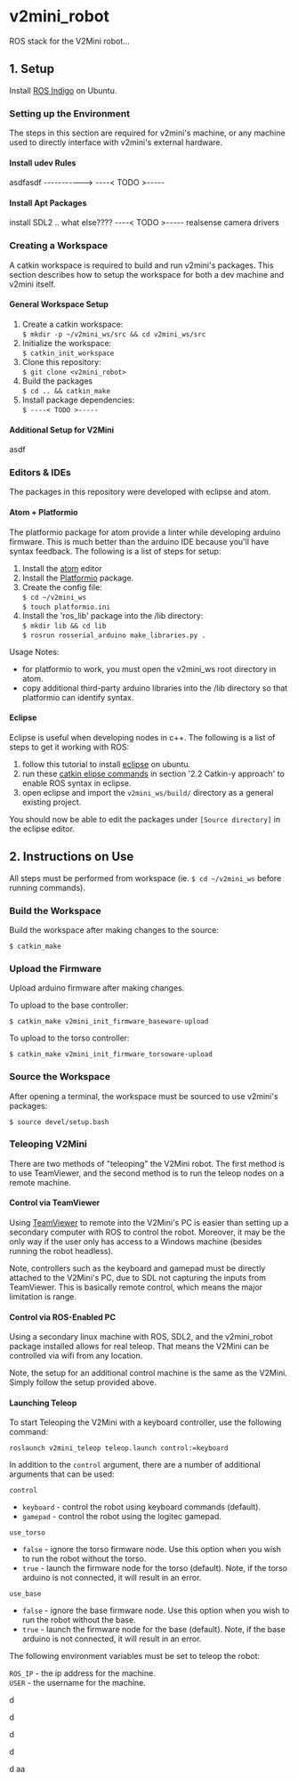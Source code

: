 # v2mini_robot

ROS stack for the V2Mini robot...

## 1. Setup

Install [ROS Indigo][ros-inst] on Ubuntu.

[ros-inst]:http://wiki.ros.org/indigo/Installation/Ubuntu

### Setting up the Environment

The steps in this section are required for v2mini's machine, or any machine used to directly interface with v2mini's external hardware.

#### Install udev Rules

asdfasdf ----------->  ----< TODO >-----

#### Install Apt Packages

install SDL2 .. what else????  ----< TODO >----- realsense camera drivers

### Creating a Workspace

A catkin workspace is required to build and run v2mini's packages. This section describes how to setup the workspace for both a dev machine and v2mini itself.

#### General Workspace Setup

1. Create a catkin workspace: </br>
    `$ mkdir -p ~/v2mini_ws/src && cd v2mini_ws/src` </br>
2. Initialize the workspace: </br>
    `$ catkin_init_workspace` </br>
3. Clone this repository: </br>
    `$ git clone <v2mini_robot>` </br>
4. Build the packages </br>
    `$ cd .. && catkin_make` </br>
5. Install package dependencies: </br>
    `$ ----< TODO >-----`


#### Additional Setup for V2Mini

asdf

### Editors & IDEs

The packages in this repository were developed with eclipse and atom.

#### Atom + Platformio

The platformio package for atom provide a linter while developing arduino firmware. This is much better than the arduino IDE because you'll have syntax feedback. The following is a list of steps for setup:   

1. Install the [atom][Atom] editor
2. Install the [Platformio][plat] package.
3. Create the config file: </br>
    `$ cd ~/v2mini_ws` </br>
    `$ touch platformio.ini` </br>
4. Install the 'ros_lib' package into the /lib directory: </br>
    `$ mkdir lib && cd lib` </br>
    `$ rosrun rosserial_arduino make_libraries.py .` </br>

Usage Notes:
- for platformio to work, you must open the v2mini_ws root directory in atom.
- copy additional third-party arduino libraries into the /lib directory so that platformio can identify syntax.

[Atom]:http://flight-manual.atom.io/getting-started/sections/installing-atom/#platform-linux

[plat]:http://docs.platformio.org/en/stable/ide/atom.html#installation

#### Eclipse

Eclipse is useful when developing nodes in c++. The following is a list of steps to get it working with ROS:

1. follow this tutorial to install [eclipse][ecli] on ubuntu.
2. run these [catkin elipse commands][ros-ecli] in section '2.2 Catkin-y approach' to enable ROS syntax in eclipse.
3. open eclipse and import the `v2mini_ws/build/` directory as a general existing project.

You should now be able to edit the packages under `[Source directory]` in the eclipse editor.

[ecli]:http://ubuntuhandbook.org/index.php/2016/01/how-to-install-the-latest-eclipse-in-ubuntu-16-04-15-10/

[ros-ecli]: http://wiki.ros.org/IDEs

## 2. Instructions on Use

All steps must be performed from workspace (ie. `$ cd ~/v2mini_ws` before running commands).

### Build the Workspace

Build the workspace after making changes to the source:

```
$ catkin_make
```

### Upload the Firmware

Upload arduino firmware after making changes.

To upload to the base controller:
```
$ catkin_make v2mini_init_firmware_baseware-upload
```

To upload to the torso controller:
```
$ catkin_make v2mini_init_firmware_torsoware-upload
```

### Source the Workspace

After opening a terminal, the workspace must be sourced to use v2mini's packages:

```
$ source devel/setup.bash
```

### Teleoping V2Mini

There are two methods of "teleoping" the V2Mini robot. The first method is to use TeamViewer, and the second method is to run the teleop nodes on a remote machine.

#### Control via TeamViewer

Using [TeamViewer][teamview] to remote into the V2Mini's PC is easier than setting up a secondary computer with ROS to control the robot. Moreover, it may be the only way if the user only has access to a Windows machine (besides running the robot headless).

Note, controllers such as the keyboard and gamepad must be directly attached to the V2Mini's PC, due to SDL not capturing the inputs from TeamViewer. This is basically remote control, which means the major limitation is range.

[teamview]:https://www.teamviewer.com/en/

#### Control via ROS-Enabled PC

Using a secondary linux machine with ROS, SDL2, and the v2mini_robot package installed allows for real teleop. That means the V2Mini can be controlled via wifi from any location.

Note, the setup for an additional control machine is the same as the V2Mini. Simply follow the setup provided above.  

#### Launching Teleop

To start Teleoping the V2Mini with a keyboard controller, use the following command:
```
roslaunch v2mini_teleop teleop.launch control:=keyboard
```
In addition to the `control` argument, there are a number of additional arguments that can be used:

`control`

- `keyboard` - control the robot using keyboard commands (default).
- `gamepad` - control the robot using the logitec gamepad.

`use_torso`

- `false` - ignore the torso firmware node. Use this option when you wish to run the robot without the torso.
- `true` - launch the firmware node for the torso (default). Note, if the torso arduino is not connected, it will result in an error.

`use_base`

- `false` - ignore the base firmware node. Use this option when you wish to run the robot without the base.
- `true` - launch the firmware node for the base (default). Note, if the base arduino is not connected, it will result in an error.

The following environment variables must be set to teleop the robot:

`ROS_IP` - the ip address for the machine. </br>
`USER` - the username for the machine.












d

d

d

d

d
aa
